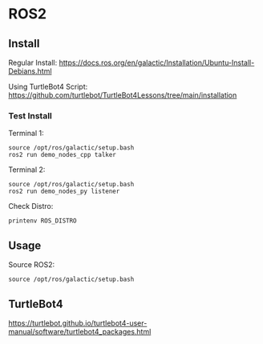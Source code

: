 # ROS2 

## Install 

Regular Install:
https://docs.ros.org/en/galactic/Installation/Ubuntu-Install-Debians.html

Using TurtleBot4 Script:
https://github.com/turtlebot/TurtleBot4Lessons/tree/main/installation

### Test Install
Terminal 1: 
```
source /opt/ros/galactic/setup.bash
ros2 run demo_nodes_cpp talker
```

Terminal 2: 
```
source /opt/ros/galactic/setup.bash
ros2 run demo_nodes_py listener
```

Check Distro: 
```
printenv ROS_DISTRO
```

## Usage
Source ROS2:
```
source /opt/ros/galactic/setup.bash
```

## TurtleBot4
https://turtlebot.github.io/turtlebot4-user-manual/software/turtlebot4_packages.html

